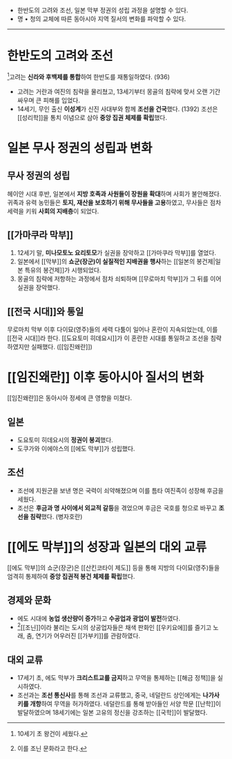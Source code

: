 * 한반도의 고려와 조선, 일본 막부 정권의 성립 과정을 설명할 수 있다.
* 명 • 청의 교체에 따른 동아시아 지역 질서의 변화를 파악할 수 있다.
---
# 한반도의 고려와 조선
[^1]고려는 **신라와 후백제를 통합**하여 한반도를 재통일하였다. (936)
* 고려는 거란과 여진의 침략을 물리쳤고, 13세기부터 몽골의 침략에 맞서 오랜 기간 싸우며 큰 피해를 입었다.
* 14세기, 무인 출신 **이성계**가 신진 사대부와 함께 **조선을 건국**했다. (1392) 조선은 [[성리학]]을 통치 이념으로 삼아 **중앙 집권 체제를 확립**했다.
# 일본 무사 정권의 성립과 변화
## 무사 정권의 성립
헤이안 시대 후반, 일본에서 **지방 호족과 사원들이 장원을 확대**하며 사회가 불안해졌다.
귀족과 유력 농민들은 **토지, 재산을 보호하기 위해 무사들을 고용**하였고, 무사들은 점차 세력을 키워 **사회의 지배층**이 되었다.
## [[가마쿠라 막부]]
1. 12세기 말, **미나모토노 요리토모**가 실권을 장악하고 [[가마쿠라 막부]]를 열었다.
2. 일본에서 [[막부]]의 **쇼군(장군)이 실질적인 지배권을 행사**하는 [[일본의 봉건제|일본 특유의 봉건제]]가 시행되었다.
3. 몽골의 침략에 저항하는 과정에서 점차 쇠퇴하며 [[무로마치 막부]]가 그 뒤를 이어 실권을 장악했다.
## [[전국 시대]]와 통일
무로마치 막부 이후 다이묘(영주)들의 세력 다툼이 일어나 혼란이 지속되었는데, 이를 [[전국 시대]]라 한다.
[[도요토미 히데요시]]가 이 혼란한 시대를 통일하고 조선을 침략하였지만 실패했다. ([[임진왜란]])
# [[임진왜란]] 이후 동아시아 질서의 변화
[[임진왜란]]은 동아시아 정세에 큰 영향을 미쳤다.
## 일본
* 도요토미 히데요시의 **정권이 붕괴**했다.
* 도쿠가와 이에야스의 [[에도 막부]]가 성립했다.
## 조선
* 조선에 지원군을 보낸 명은 국력이 쇠약해졌으며 이를 틈타 여진족이 성장해 후금을 세웠다.
* 조선은 **후금과 명 사이에서 외교적 갈등**을 겪었으며 후금은 국호를 청으로 바꾸고 **조선을 침략**했다. (병자호란)
# [[에도 막부]]의 성장과 일본의 대외 교류
[[에도 막부]]의 쇼군(장군)은 [[산킨코타이 제도]] 등을 통해 지방의 다이묘(영주)들을 엄격히 통제하여 **중앙 집권적 봉건 체제를 확립**했다.
## 경제와 문화
* 에도 시대에 **농업 생산량이 증가**하고 **수공업과 광업이 발전**하였다.
* [^2][[조닌]]이라 불리는 도시의 상공업자들은 채색 판화인 [[우키요에]]를 즐기고 노래, 춤, 연기가 어우러진 [[가부키]]를 관람하였다.
## 대외 교류
* 17세기 초, 에도 막부가 **크리스트교를 금지**하고 무역을 통제하는 [[해금 정책]]을 실시하였다.
* 조선과는 **조선 통신사**를 통해 조선과 교류했고, 중국, 네덜란드 상인에게는 **나가사키를 개항**하여 무역을 허가하였다.
네덜란드를 통해 받아들인 서양 학문 [[난학]]이 발달하였으며 18세기에는 일본 고유의 정신을 강조하는 [[국학]]이 발달했다.

[^1]: 10세기 초 왕건이 세웠다.
[^2]: 이를 조닌 문화라고 한다.
